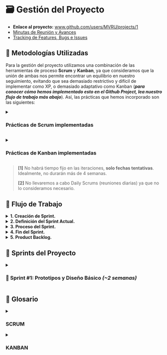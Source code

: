 # 🗃️ Gestión del Proyecto

- **Enlace al proyecto:** www.github.com/users/MVRU/projects/1
- [Minutas de Reunión y Avances](https://github.com/AlejoRetamal/TP-DdeS/blob/main/docs/gesti%C3%B3n%20del%20proyecto/minutas/README.md)
- [Tracking de Features, Bugs e Issues](https://github.com/AlejoRetamal/TP-DdeS/blob/main/docs/gesti%C3%B3n%20del%20proyecto/tracking/README.md)

## 🔰 Metodologías Utilizadas

Para la gestión del proyecto utilizamos una combinación de las herramientas de proceso **Scrum** y **Kanban**, ya que consideramos que la unión de ambas nos permite encontrar un equilibrio en nuestro seguimiento, evitando que sea demasiado restrictivo y difícil de implementar como XP, o demasiado adaptativo como Kanban (**_para conocer cómo hemos implementado esto en el Github Project, lea nuestro flujo de trabajo más abajo_**). Así, las prácticas que hemos incorporado son las siguientes:

<details>
 <summary><h3>Prácticas de Scrum implementadas</h3></summary>

  1. El flujo de trabajo se dividirá en diferentes iteraciones ("sprints" en terminología Scrum) que serán reflejadas en GitHub como "Milestones" o hitos. **<sup>[1]</sup>**

  2. Al final de cada sprint, se llevará a cabo una reunión virtual por Discord para revisar el trabajo realizado, si se está conforme con el mismo, se planea el siguiente sprint (una mezcla de **Sprint Review** y **Sprint Planning**). **<sup>[2]</sup>**

  3. Cuando se finaliza un sprint, se limpia el tablero y se iniciará un nuevo sprint.

  4. No se pueden añadir nuevas tareas/spikes en el Sprint Backlog en medio de una iteración.

  5. Se incorporó una tabla específica para pilas de producto (o Product Backlog) que se trata de una lista de elementos que se desea completar en futuros sprints. Es decir, no se trabajará en estos en la iteración actual.

  6. Si se desea incorporar un elemento del Product Backlog al sprint actual, se agregará en la columna Sprint Backlog, donde se recopilarían la lista de tareas/spikes pendientes a abordar durante el sprint actual.

  7. Cada elemento del Sprint Backlog tendrá una prioridad y un tamaño. Además, estará conformado por microtareas para obtener mayor claridad, distribuir la carga de trabajo de manera más equitativa y evitar la sensación de abrumación.</details>

<details>
 <summary><h3>Prácticas de Kanban implementadas</h3></summary>

  1. En el estado de **"En proceso"**, no podrán haber más de 2 tareas/spikes al mismo tiempo (_límite del WIP directa por estado_).

  2. No habrán roles prescritos (una práctica de Scrum).

  3. Los elementos del Sprint Backlog no tendrán un nombre o estructura predefinida, como en el caso de Scrum que suelen usarse Historias de Usuario (User Stories).

  4. Cada elemento del Sprint Backlog (task/spike) será incorporado en el Tablero Kanban como una tarjeta.</details>

> **[1]** No habrá tiempo fijo en las iteraciones, **solo fechas tentativas**. Idealmente, no durarán más de 4 semanas.
>
> **[2]** No llevaremos a cabo Daily Scrums (reuniones diarias) ya que no lo consideramos necesario.

## 💼 Flujo de Trabajo

<details>
 <summary><b>1. Creación de Sprint.</b></summary>
   
 - Para crear iteraciones/sprints utilizamos los "milestones" de Github.
      - Definimos el nombre, los objetivos y la duración tentativa del sprint.
      ![image](https://github.com/AlejoRetamal/TP-DdeS/assets/92191306/78c38758-5b8a-4a43-8f1b-cf6e2733ac61)</details>

<details>
 <summary><b>2. Definición del Sprint Actual.</b></summary>

 - Se definen las tareas/spikes que serán abordadas en el sprint.
   ![image](https://github.com/AlejoRetamal/TP-DdeS/assets/92191306/1d43a7cc-948f-44a2-920d-9da7a6b0b868)
   - Los elementos del sprint backlog (tareas/spikes) serán añadidos como "issues" de Github.
   - Cada elemento tendrá su prioridad, tamaño y actividades para completarla.
   ![image](https://github.com/AlejoRetamal/TP-DdeS/assets/92191306/c10e827d-26e6-4df9-bb22-9a98a96c4c56)
</details>

<details>
 <summary><b>3. Proceso del Sprint.</b></summary>
   
 - Cada tarea/spike posee un número previo a su nombre que indica el orden sugerido en el que debería realizarse.
      - Así, es probable que comencemos a trabajar en el primer elemento o los dos primeros elementos del sprint backlog.
         - El estado "En proceso" solo admite que se puedan trabajar como máximo en 2 tareas/spikes al mismo tiempo.
      - Un elemento se considerará terminado cuando se completen los checkbox en la descripción del "issue". En ese caso, la tarjeta será movida al estado "Revisar".
        ![image](https://github.com/AlejoRetamal/TP-DdeS/assets/92191306/e853afca-f57e-4ad9-ad5b-f473548ffc45)
    - El mismo proceso se repetirá hasta que todos los elementos se encuentren en la columna "Revisar".</details>

<details>
 <summary><b>4. Fin del Sprint.</b></summary>
   
 - Mediante una reunión virtual, se revisarán todas las tareas/spikes en la columna "Revisar" para encontrar posibles aspectos a mejorar y errores a solucionar.
      - Se determina si se puede dar fin al sprint actual o deben realizarse cambios/mejoras a alguno de los elementos.
   - Si se pone fin al sprint, los elementos se mueven a la columna "Terminado". Y se planifica el siguiente sprint, repitiendo todo el proceso anterior desde el punto 1.
   ![image](https://github.com/AlejoRetamal/TP-DdeS/assets/92191306/db3812ad-aa25-4c5e-9821-bd6568ea0594)
   - Los aspectos más importantes de la reunión serán documentados en el repositorio de Github en el directorio [docs/gestión del proyecto/minutas](https://github.com/AlejoRetamal/TP-DdeS/tree/main/docs/gesti%C3%B3n%20del%20proyecto/minutas).</details>

<details>
 <summary><b>5. Product Backlog.</b></summary>

 - En cualquier momento, cuando se desee añadir una tarea/spike para abordar en futuras iteraciones/sprints, se pueden añadir elementos a la tabla "Product Backlog".
    ![image](https://github.com/AlejoRetamal/TP-DdeS/assets/92191306/7b84edc1-c49b-4446-b917-6ff839c3c9a6)
    - Estos elementos no tienen un sprint asignado y es útil para registrar tareas/spikes que necesitamos completar más adelante y tememos olvidar.
    - Además, puede facilitar la tarea de planificar próximos sprints ya que, durante las reuniones, debería analizarse si alguno de los elementos del product backlog podría incluirse al próximo sprint.</details>

## 🎯 Sprints del Proyecto

<details>
 <summary><h3>💠 Sprint #1: Prototipos y Diseño Básico <i>(~2 semanas)</i></h3></summary>

- **Descripción:** Se elaborarán prototipos y se diseñará la estructura de navegación y los elementos de la página web. Se llevarán a cabo pruebas básicas para validar su funcionalidad y presentación en diferentes dispositivos y navegadores.

- **Objetivos:**

  - Elaborar diferentes prototipos hasta obtener uno que se ajuste a nuestras expectativas para la página web.
  - Realizar el diseño básico de la página web, incluyendo la estructura de navegación y la disposición de elementos.
  - Realizar pruebas básicas de funcionalidad y presentación para validar que la página web cumple con los requisitos iniciales y que se muestra correctamente en diferentes dispositivos y navegadores.
  - Asegurar que la configuración inicial esté lista para continuar con los siguientes sprints.

- **Sprint Backlog:**
  1. Elaborar prototipos.
  2. Diseñar la estructura de navegación.
  3. Desarrollo front-end del prototipo.
  4. Realizar pruebas básicas de funcionalidad y presentación.</details>

## 📖 Glosario

<details>
 <summary><h3>SCRUM</h3></summary>

- **Historias de usuario:** Descripciones breves de funcionalidades o requisitos desde la perspectiva del usuario o cliente.
- **Incremento:** Resultado final de un sprint que agrega valor al producto y es potencialmente entregable.
- **Product Backlog:** Lista priorizada de funcionalidades, requisitos y mejoras del producto, gestionada por el Product Owner.
- **Scrum diario:** Reunión corta y diaria en la que el equipo de desarrollo sincroniza actividades, identifica obstáculos y planifica el trabajo para el próximo día.
- **Spike:** Actividad de investigación y exploración que se realiza para obtener información adicional antes de abordar una tarea específica.
- **Sprint o iteración:** Intervalo de tiempo fijo durante el cual se desarrolla un incremento del producto.
- **Sprint Backlog:** Lista de elementos seleccionados del Product Backlog para trabajar durante el sprint actual.
- **Sprint Planning:** Reunión en la que el equipo de desarrollo selecciona las tareas a realizar durante el próximo sprint y planifica cómo llevarlas a cabo.
- **Sprint Review:** Reunión al finalizar el sprint, en la que el equipo de desarrollo muestra el trabajo completado y recibe retroalimentación de los stakeholders.
- **Task o tarea:** Unidad de trabajo específica y tangible que se debe realizar para completar un elemento del Sprint Backlog.</details>

<details>
 <summary><h3>KANBAN</h3></summary>

- **Columna:** Son las diferentes etapas o estados por los que pasa una tarjeta en el tablero Kanban. Por ejemplo, "Por hacer" (Sprint Backlog), "En progreso", "Revisar" y "Completado" son las columnas que utilizaremos.
- **Límite de trabajo en progreso (WIP):** Es el número máximo de tarjetas que se permiten en una columna específica. El WIP ayuda a controlar el flujo de trabajo y evitar la acumulación excesiva de trabajo en una etapa determinada.
- **Tablero Kanban:** Es la representación visual del flujo de trabajo, generalmente dividido en columnas que representan las diferentes etapas o estados de las tareas.
- **Tarjeta:** Es una unidad de trabajo que se visualiza en el tablero Kanban. Cada tarjeta representa una tarea o un elemento de trabajo y contiene información relevante, como descripción, fecha límite y responsable.</details>

